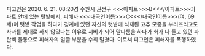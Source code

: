 피고인은 2020. 6. 21. 08:20경 수원시 권선구 <<<아파트>>>B<<</아파트>>>아파트 안에 있는 텃밭에서, 피해자 <<<내국인이름>>>C<<</내국인이름>>>(여, 69세)이 텃밭 작업을 하다가 경계에 있던 자신의 텃밭에 식재된 고추 모종을 부러뜨리고도 사과를 제대로 하지 않았다는 이유로 시비가 되어 말다툼을 하다가 화가 나 들고 있던 파란색 물통으로 피해자의 얼굴 부분을 수회 밀쳤다.
이로써 피고인은 피해자를 폭행하였다.
